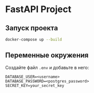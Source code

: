 # FastAPI Project

## Запуск проекта

```bash
docker-compose up --build
```

## Переменные окружения
Создайте файл `.env` и добавьте в него:

```
DATABASE_USER=<username>
DATABASE_PASSWORD=<postgres_password>
SECRET_KEY=your_secret_key
```
